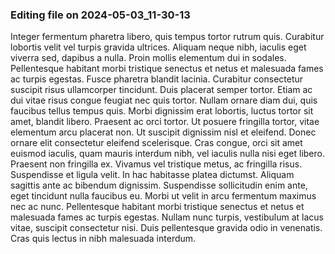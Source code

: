 

### Editing file on 2024-05-03_11-30-13

Integer fermentum pharetra libero, quis tempus tortor rutrum quis. Curabitur lobortis velit vel turpis gravida ultrices. Aliquam neque nibh, iaculis eget viverra sed, dapibus a nulla. Proin mollis elementum dui in sodales. Pellentesque habitant morbi tristique senectus et netus et malesuada fames ac turpis egestas. Fusce pharetra blandit lacinia. Curabitur consectetur suscipit risus ullamcorper tincidunt. Duis placerat semper tortor. Etiam ac dui vitae risus congue feugiat nec quis tortor. Nullam ornare diam dui, quis faucibus tellus tempus quis. Morbi dignissim erat lobortis, luctus tortor sit amet, blandit libero. Praesent ac orci tortor. Ut posuere fringilla tortor, vitae elementum arcu placerat non. Ut suscipit dignissim nisl et eleifend. Donec ornare elit consectetur eleifend scelerisque. Cras congue, orci sit amet euismod iaculis, quam mauris interdum nibh, vel iaculis nulla nisi eget libero.
Praesent non fringilla ex. Vivamus vel tristique metus, ac fringilla risus. Suspendisse et ligula velit. In hac habitasse platea dictumst. Aliquam sagittis ante ac bibendum dignissim. Suspendisse sollicitudin enim ante, eget tincidunt nulla faucibus eu. Morbi ut velit in arcu fermentum maximus nec ac nunc. Pellentesque habitant morbi tristique senectus et netus et malesuada fames ac turpis egestas. Nullam nunc turpis, vestibulum at lacus vitae, suscipit consectetur nisi. Duis pellentesque gravida odio in venenatis. Cras quis lectus in nibh malesuada interdum.


